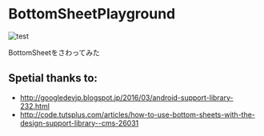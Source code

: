 # BottomSheetPlayground

![test](https://cloud.githubusercontent.com/assets/11763113/15190642/f98e924a-17eb-11e6-8ced-6c79d20ead06.gif)

BottomSheetをさわってみた

## Spetial thanks to:
* http://googledevjp.blogspot.jp/2016/03/android-support-library-232.html
* http://code.tutsplus.com/articles/how-to-use-bottom-sheets-with-the-design-support-library--cms-26031
